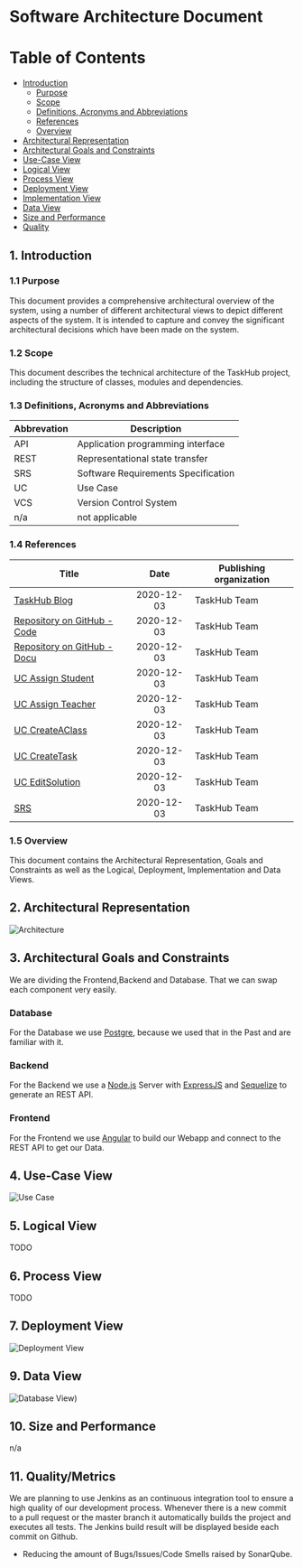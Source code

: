 # Software Architecture Document

# Table of Contents
- [Introduction](#1-introduction)
    - [Purpose](#11-purpose)
    - [Scope](#12-scope)
    - [Definitions, Acronyms and Abbreviations](#13-definitions-acronyms-and-abbreviations)
    - [References](#14-references)
    - [Overview](#15-overview)
- [Architectural Representation](#2-architectural-representation)
- [Architectural Goals and Constraints](#3-architectural-goals-and-constraints)
- [Use-Case View](#4-use-case-view)
- [Logical View](#5-logical-view)
- [Process View](#6-process-view)
- [Deployment View](#7-deployment-view)
- [Implementation View](#8-implementation-view)
- [Data View](#9-data-view)
- [Size and Performance](#10-size-and-performance)
- [Quality](#11-quality)

## 1. Introduction

### 1.1 Purpose
This document provides a comprehensive architectural overview of the system, using a number of different architectural views to depict different aspects of the system. It is intended to capture and convey the significant architectural decisions which have been made on the system.

### 1.2 Scope
This document describes the technical architecture of the TaskHub project, including the structure of classes, modules and dependencies.

### 1.3 Definitions, Acronyms and Abbreviations

| Abbrevation | Description                            |
| ----------- | -------------------------------------- |
| API         | Application programming interface      |
| REST        | Representational state transfer        |
| SRS         | Software Requirements Specification    |
| UC          | Use Case                               |
| VCS         | Version Control System                 |
| n/a         | not applicable                         |

### 1.4 References

| Title                                                                                                                               |     Date     | Publishing organization   |
| ------------------------------------------------------------------------------------------------------------------------------------|:------------:| ------------------------- |
| [TaskHub Blog](https://taskhub854228916.wordpress.com/)   	                                                                       	| 2020-12-03   | TaskHub Team              |
| [Repository on GitHub - Code ](https://github.com/Unk3wn/TaskHub---Codebase)	  	                                                  | 2020-12-03   | TaskHub Team              |
| [Repository on GitHub - Docu ](https://github.com/Unk3wn/TaskHub---Documentation)	                                                  | 2020-12-03   | TaskHub Team              |
| [UC Assign Student](https://github.com/Unk3wn/TaskHub---Documentation/blob/master/UC/UseCases/AssignStudent/AssignStudent.md)      | 2020-12-03   | TaskHub Team              |
| [UC Assign Teacher](https://github.com/Unk3wn/TaskHub---Documentation/blob/master/UC/UseCases/AssignTeacher/AssignTeacher.md)      | 2020-12-03   | TaskHub Team              |
| [UC CreateAClass](https://github.com/Unk3wn/TaskHub---Documentation/blob/master/UC/UseCases/CreateAClass/CreateAClass.md)        | 2020-12-03   | TaskHub Team              |
| [UC CreateTask](https://github.com/Unk3wn/TaskHub---Documentation/blob/master/UC/UseCases/CreateTask/CreateTask.md)            | 2020-12-03   | TaskHub Team              |
| [UC EditSolution](https://github.com/Unk3wn/TaskHub---Documentation/blob/master/UC/UseCases/EditSolution/EditSolution.md)        | 2020-12-03   | TaskHub Team              |
| [SRS](https://github.com/Unk3wn/TaskHub---Documentation/blob/master/README.md)                                                      | 2020-12-03   | TaskHub Team              |

### 1.5 Overview
This document contains the Architectural Representation, Goals and Constraints as well
as the Logical, Deployment, Implementation and Data Views.

## 2. Architectural Representation
![Architecture](https://github.com/Unk3wn/TaskHub---Documentation/blob/master/src/stack.png?raw=true)

## 3. Architectural Goals and Constraints
We are dividing the Frontend,Backend and Database. That we can swap each component very easily.

### Database
For the Database we use [Postgre](https://www.postgresql.org/), because we used that in the Past and are familiar with it.

### Backend
For the Backend we use a [Node.js](https://nodejs.org/en/) Server with [ExpressJS]() and [Sequelize](https://sequelize.org/) to generate an REST API.

### Frontend
For the Frontend we use [Angular](https://angular.io/) to build our Webapp and connect to the REST API to get our Data.

## 4. Use-Case View
![Use Case](https://github.com/Unk3wn/TaskHub---Documentation/blob/master/UML/TaskHubUML.png?raw=true)

## 5. Logical View
TODO

## 6. Process View
TODO

## 7. Deployment View
![Deployment View](https://github.com/Unk3wn/TaskHub---Documentation/blob/master/src/DeploymentView.png?raw=true)

## 9. Data View
![Database View](https://github.com/Unk3wn/TaskHub---Documentation/blob/master/src/database.png?raw=true))

## 10. Size and Performance
n/a

## 11. Quality/Metrics
We are planning to use Jenkins as an continuous integration tool to ensure a high quality of our development process. Whenever there is a new commit to a pull request or the master branch it automatically builds the project and executes all tests. The Jenkins build result will be displayed beside each commit on Github.
* Reducing the amount of Bugs/Issues/Code Smells raised by SonarQube.
